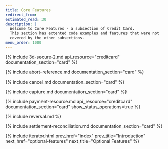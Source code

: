 ```yaml
---
title: Core Features
redirect_from:
estimated_read: 30
description: |
  Welcome to Core Features - a subsection of Credit Card.
  This section has extented code examples and features that were not
  covered by the other subsections.
menu_order: 1000
---
```


{% include 3d-secure-2.md api_resource="creditcard" documentation_section="card"
%}

{% include abort-reference.md documentation_section="card" %}

{% include cancel.md documentation_section="card" %}

{% include capture.md documentation_section="card" %}

{% include payment-resource.md api_resource="creditcard"
documentation_section="card" show_status_operations=true %}

{% include reversal.md %}

{% include settlement-reconciliation.md documentation_section="card" %}

{% include iterator.html prev_href="index" prev_title="Introduction"
next_href="optional-features" next_title="Optional Features" %}